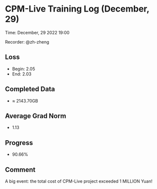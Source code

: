 
# CPM-Live Training Log (December, 29)

Time: December, 29 2022 19:00

Recorder: @zh-zheng

## Loss
- Begin: 2.05
- End: 2.03
	
## Completed Data
- $\approx$ 2143.70GB

## Average Grad Norm
- 1.13

## Progress
- 90.66%

## Comment

A big event: the total cost of CPM-Live project exceeded 1 MILLION Yuan!
